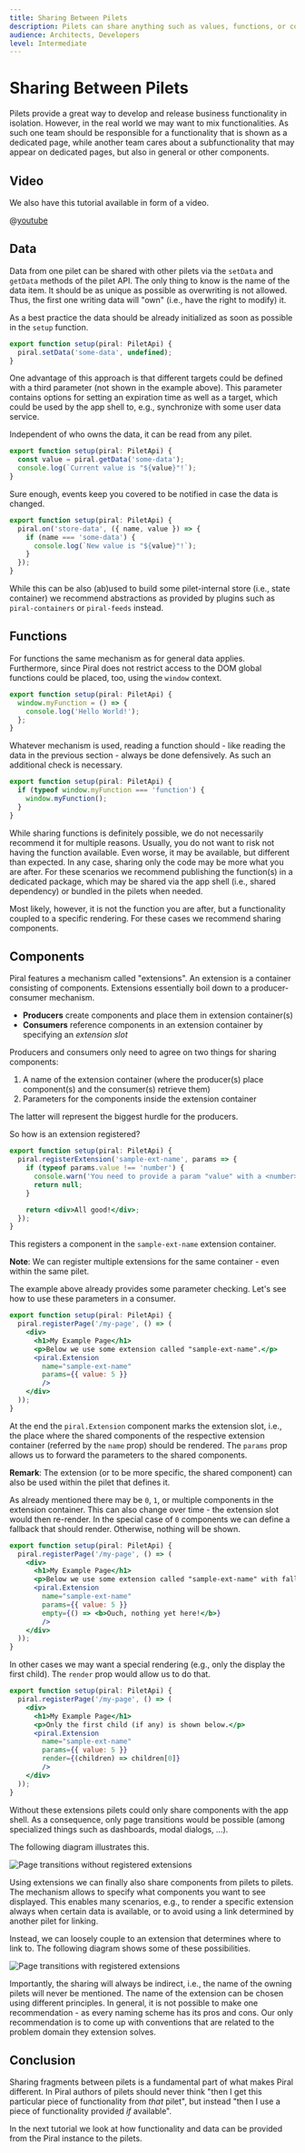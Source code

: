 ```yaml
---
title: Sharing Between Pilets
description: Pilets can share anything such as values, functions, or components.
audience: Architects, Developers
level: Intermediate
---
```


# Sharing Between Pilets

Pilets provide a great way to develop and release business functionality in isolation. However, in the real world we may want to mix functionalities. As such one team should be responsible for a functionality that is shown as a dedicated page, while another team cares about a subfunctionality that may appear on dedicated pages, but also in general or other components.

## Video

We also have this tutorial available in form of a video.

@[youtube](https://youtu.be/EIXtih5_M3M)

## Data

Data from one pilet can be shared with other pilets via the `setData` and `getData` methods of the pilet API. The only thing to know is the name of the data item. It should be as unique as possible as overwriting is not allowed. Thus, the first one writing data will "own" (i.e., have the right to modify) it.

As a best practice the data should be already initialized as soon as possible in the `setup` function.

```ts
export function setup(piral: PiletApi) {
  piral.setData('some-data', undefined);
}
```

One advantage of this approach is that different targets could be defined with a third parameter (not shown in the example above). This parameter contains options for setting an expiration time as well as a target, which could be used by the app shell to, e.g., synchronize with some user data service.

Independent of who owns the data, it can be read from any pilet.

```ts
export function setup(piral: PiletApi) {
  const value = piral.getData('some-data');
  console.log(`Current value is "${value}"!`);
}
```

Sure enough, events keep you covered to be notified in case the data is changed.

```ts
export function setup(piral: PiletApi) {
  piral.on('store-data', ({ name, value }) => {
    if (name === 'some-data') {
      console.log(`New value is "${value}"!`);
    }
  });
}
```

While this can be also (ab)used to build some pilet-internal store (i.e., state container) we recommend abstractions as provided by plugins such as `piral-containers` or `piral-feeds` instead.

## Functions

For functions the same mechanism as for general data applies. Furthermore, since Piral does not restrict access to the DOM global functions could be placed, too, using the `window` context.

```ts
export function setup(piral: PiletApi) {
  window.myFunction = () => {
    console.log('Hello World!');
  };
}
```

Whatever mechanism is used, reading a function should - like reading the data in the previous section - always be done defensively. As such an additional check is necessary.

```ts
export function setup(piral: PiletApi) {
  if (typeof window.myFunction === 'function') {
    window.myFunction();
  }
}
```

While sharing functions is definitely possible, we do not necessarily recommend it for multiple reasons. Usually, you do not want to risk not having the function available. Even worse, it may be available, but different than expected. In any case, sharing only the code may be more what you are after. For these scenarios we recommend publishing the function(s) in a dedicated package, which may be shared via the app shell (i.e., shared dependency) or bundled in the pilets when needed.

Most likely, however, it is not the function you are after, but a functionality coupled to a specific rendering. For these cases we recommend sharing components.

## Components

Piral features a mechanism called "extensions". An extension is a container consisting of components. Extensions essentially boil down to a producer-consumer mechanism.

- **Producers** create components and place them in extension container(s)
- **Consumers** reference components in an extension container by specifying an *extension slot*

Producers and consumers only need to agree on two things for sharing components:

1. A name of the extension container (where the producer(s) place component(s) and the consumer(s) retrieve them)
2. Parameters for the components inside the extension container

The latter will represent the biggest hurdle for the producers.

So how is an extension registered?

```jsx
export function setup(piral: PiletApi) {
  piral.registerExtension('sample-ext-name', params => {
    if (typeof params.value !== 'number') {
      console.warn('You need to provide a param "value" with a <number>.');
      return null;
    }

    return <div>All good!</div>;
  });
}
```

This registers a component in the `sample-ext-name` extension container.

**Note**: We can register multiple extensions for the same container - even within the same pilet.

The example above already provides some parameter checking. Let's see how to use these parameters in a consumer.

```jsx
export function setup(piral: PiletApi) {
  piral.registerPage('/my-page', () => (
    <div>
      <h1>My Example Page</h1>
      <p>Below we use some extension called "sample-ext-name".</p>
      <piral.Extension
        name="sample-ext-name"
        params={{ value: 5 }}
        />
    </div>
  ));
}
```

At the end the `piral.Extension` component marks the extension slot, i.e., the place where the shared components of the respective extension container (referred by the `name` prop) should be rendered. The `params` prop allows us to forward the parameters to the shared components.

**Remark**: The extension (or to be more specific, the shared component) can also be used within the pilet that defines it.

As already mentioned there may be `0`, `1`, or multiple components in the extension container. This can also change over time - the extension slot would then re-render. In the special case of `0` components we can define a fallback that should render. Otherwise, nothing will be shown.

```jsx
export function setup(piral: PiletApi) {
  piral.registerPage('/my-page', () => (
    <div>
      <h1>My Example Page</h1>
      <p>Below we use some extension called "sample-ext-name" with fallback.</p>
      <piral.Extension
        name="sample-ext-name"
        params={{ value: 5 }}
        empty={() => <b>Ouch, nothing yet here!</b>}
        />
    </div>
  ));
}
```

In other cases we may want a special rendering (e.g., only the display the first child). The `render` prop would allow us to do that.

```jsx
export function setup(piral: PiletApi) {
  piral.registerPage('/my-page', () => (
    <div>
      <h1>My Example Page</h1>
      <p>Only the first child (if any) is shown below.</p>
      <piral.Extension
        name="sample-ext-name"
        params={{ value: 5 }}
        render={(children) => children[0]}
        />
    </div>
  ));
}
```

Without these extensions pilets could only share components with the app shell. As a consequence, only page transitions would be possible (among specialized things such as dashboards, modal dialogs, ...).

The following diagram illustrates this.

![Page transitions without registered extensions](../diagrams/page-transitions-no-ext.png)

Using extensions we can finally also share components from pilets to pilets. The mechanism allows to specify what components you want to see displayed. This enables many scenarios, e.g., to render a specific extension always when certain data is available, or to avoid using a link determined by another pilet for linking.

Instead, we can loosely couple to an extension that determines where to link to. The following diagram shows some of these possibilities.

![Page transitions with registered extensions](../diagrams/page-transitions-with-ext.png)

Importantly, the sharing will always be indirect, i.e., the name of the owning pilets will never be mentioned. The name of the extension can be chosen using different principles. In general, it is not possible to make one recommendation - as every naming scheme has its pros and cons. Our only recommendation is to come up with conventions that are related to the problem domain they extension solves.

## Conclusion

Sharing fragments between pilets is a fundamental part of what makes Piral different. In Piral authors of pilets should never think "then I get this particular piece of functionality from *that* pilet", but instead "then I use a piece of functionality provided *if* available".

In the next tutorial we look at how functionality and data can be provided from the Piral instance to the pilets.
